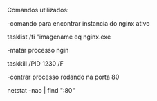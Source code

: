 Comandos utilizados: 

-comando para encontrar instancia do nginx ativo

tasklist /fi "imagename eq nginx.exe

-matar processo ngin

taskkill /PID 1230 /F

-contrar processo rodando na porta 80

netstat -nao | find ":80"
